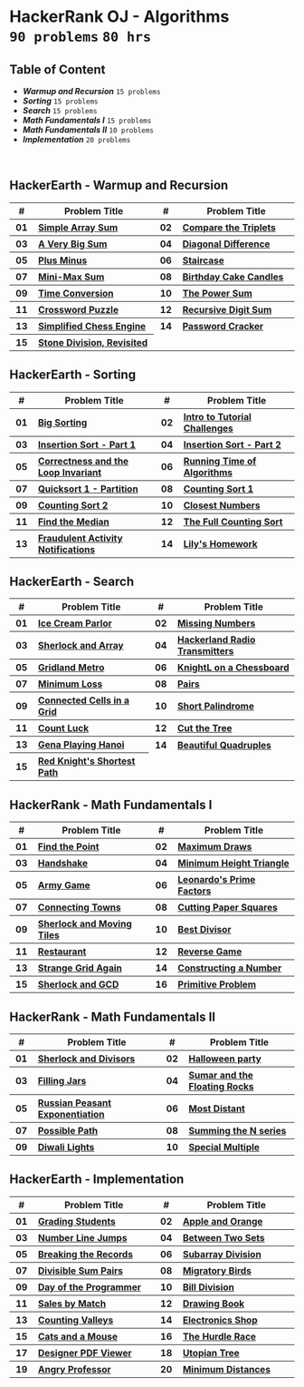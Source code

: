 # HackerRank OJ - Algorithms <br> `90 problems` `80 hrs`

## Table of Content

- ***Warmup and Recursion*** `15 problems`
- ***Sorting***              `15 problems`
- ***Search***               `15 problems`
- ***Math Fundamentals I***  `15 problems`
- ***Math Fundamentals II*** `10 problems`
- ***Implementation***       `20 problems`

<br>

## HackerEarth - Warmup and Recursion

<table>
    <head>
        <tr>
<th align="center">#</th>
<th align="center" width="600px">Problem Title</th>
<th align="center">#</th>
<th align="center" width="600px">Problem Title</th>
        </tr>
    </head>
    <tbody>
        <tr>
<th align="center" width="50px">01</th><th align="left"><a href="https://hackerrank.com/challenges/simple-array-sum/problem">Simple Array Sum</a></th>
<th align="center" width="50px">02</th><th align="left"><a href="https://hackerrank.com/challenges/compare-the-triplets/problem">Compare the Triplets</a></th>
        </tr>
        <tr>
<th align="center" width="50px">03</th><th align="left"><a href="https://hackerrank.com/challenges/a-very-big-sum/problem">A Very Big Sum</a></th>
<th align="center" width="50px">04</th><th align="left"><a href="https://hackerrank.com/challenges/diagonal-difference/problem">Diagonal Difference</a></th>
        </tr>
        <tr>
<th align="center" width="50px">05</th><th align="left"><a href="https://hackerrank.com/challenges/plus-minus/problem">Plus Minus</a></th>
<th align="center" width="50px">06</th><th align="left"><a href="https://hackerrank.com/challenges/staircase/problem">Staircase</a></th>
        </tr>
        <tr>
<th align="center" width="50px">07</th><th align="left"><a href="https://hackerrank.com/challenges/mini-max-sum/problem">Mini-Max Sum</a></th>
<th align="center" width="50px">08</th><th align="left"><a href="https://hackerrank.com/challenges/birthday-cake-candles/problem">Birthday Cake Candles</a></th>
        </tr>
        <tr>
<th align="center" width="50px">09</th><th align="left"><a href="https://hackerrank.com/challenges/time-conversion/problem">Time Conversion</a></th>
<th align="center" width="50px">10</th><th align="left"><a href="https://hackerrank.com/challenges/the-power-sum/problem">The Power Sum</a></th>
        </tr>
        <tr>
<th align="center" width="50px">11</th><th align="left"><a href="https://hackerrank.com/challenges/crossword-puzzle/problem">Crossword Puzzle</a></th>
<th align="center" width="50px">12</th><th align="left"><a href="https://hackerrank.com/challenges/recursive-digit-sum/problem">Recursive Digit Sum</a></th>
        </tr>
        <tr>
<th align="center" width="50px">13</th><th align="left"><a href="https://hackerrank.com/challenges/simplified-chess-engine/problem">Simplified Chess Engine</a></th>
<th align="center" width="50px">14</th><th align="left"><a href="https://hackerrank.com/challenges/password-cracker/problem">Password Cracker</a></th>
        </tr>
        <tr>
<th align="center" width="50px">15</th><th align="left"><a href="https://hackerrank.com/challenges/stone-division-2/problem">Stone Division, Revisited</a></th>
        </tr>
    </tbody>
</table>

## HackerEarth - Sorting

<table>
    <head>
        <tr>
<th align="center">#</th>
<th align="center" width="600px">Problem Title</th>
<th align="center">#</th>
<th align="center" width="600px">Problem Title</th>
        </tr>
    </head>
    <tbody>
        <tr>
<th align="center" width="50px">01</th><th align="left"><a href="https://hackerrank.com/challenges/big-sorting/problem">Big Sorting</a></th>
<th align="center" width="50px">02</th><th align="left"><a href="https://hackerrank.com/challenges/tutorial-intro/problem">Intro to Tutorial Challenges</a></th>
        </tr>
        <tr>
<th align="center" width="50px">03</th><th align="left"><a href="https://hackerrank.com/challenges/insertionsort1/problem">Insertion Sort - Part 1</a></th>
<th align="center" width="50px">04</th><th align="left"><a href="https://hackerrank.com/challenges/insertionsort2/problem">Insertion Sort - Part 2</a></th>
        </tr>
        <tr>
<th align="center" width="50px">05</th><th align="left"><a href="https://hackerrank.com/challenges/correctness-invariant/problem">Correctness and the Loop Invariant</a></th>
<th align="center" width="50px">06</th><th align="left"><a href="https://hackerrank.com/challenges/runningtime/problem">Running Time of Algorithms</a></th>
        </tr>
        <tr>
<th align="center" width="50px">07</th><th align="left"><a href="https://hackerrank.com/challenges/quicksort1/problem">Quicksort 1 - Partition</a></th>
<th align="center" width="50px">08</th><th align="left"><a href="https://hackerrank.com/challenges/countingsort1/problem">Counting Sort 1</a></th>
        </tr>
        <tr>
<th align="center" width="50px">09</th><th align="left"><a href="https://hackerrank.com/challenges/countingsort2/problem">Counting Sort 2</a></th>
<th align="center" width="50px">10</th><th align="left"><a href="https://hackerrank.com/challenges/closest-numbers/problem">Closest Numbers</a></th>
        </tr>
        <tr>
<th align="center" width="50px">11</th><th align="left"><a href="https://hackerrank.com/challenges/find-the-median/problem">Find the Median</a></th>
<th align="center" width="50px">12</th><th align="left"><a href="https://hackerrank.com/challenges/countingsort4/problem">The Full Counting Sort</a></th>
        </tr>
        <tr>
<th align="center" width="50px">13</th><th align="left"><a href="https://hackerrank.com/challenges/fraudulent-activity-notifications/problem">Fraudulent Activity Notifications</a></th>
<th align="center" width="50px">14</th><th align="left"><a href="https://hackerrank.com/challenges/lilys-homework/problem">Lily's Homework</a></th>
        </tr>
    </tbody>
</table>

## HackerEarth - Search

<table>
    <head>
        <tr>
<th align="center">#</th>
<th align="center" width="600px">Problem Title</th>
<th align="center">#</th>
<th align="center" width="600px">Problem Title</th>
        </tr>
    </head>
    <tbody>
        <tr>
<th align="center" width="50px">01</th><th align="left"><a href="https://hackerrank.com/challenges/icecream-parlor/problem">Ice Cream Parlor</a></th>
<th align="center" width="50px">02</th><th align="left"><a href="https://hackerrank.com/challenges/missing-numbers/problem">Missing Numbers</a></th>
        </tr>
        <tr>
<th align="center" width="50px">03</th><th align="left"><a href="https://hackerrank.com/challenges/sherlock-and-array/problem">Sherlock and Array</a></th>
<th align="center" width="50px">04</th><th align="left"><a href="https://hackerrank.com/challenges/hackerland-radio-transmitters/problem">Hackerland Radio Transmitters</a></th>
        </tr>
        <tr>
<th align="center" width="50px">05</th><th align="left"><a href="https://hackerrank.com/challenges/gridland-metro/problem">Gridland Metro</a></th>
<th align="center" width="50px">06</th><th align="left"><a href="https://hackerrank.com/challenges/knightl-on-chessboard/problem">KnightL on a Chessboard</a></th>
        </tr>
        <tr>
<th align="center" width="50px">07</th><th align="left"><a href="https://hackerrank.com/challenges/minimum-loss/problem">Minimum Loss</a></th>
<th align="center" width="50px">08</th><th align="left"><a href="https://hackerrank.com/challenges/pairs/problem">Pairs</a></th>
        </tr>
        <tr>
<th align="center" width="50px">09</th><th align="left"><a href="https://hackerrank.com/challenges/connected-cell-in-a-grid/problem">Connected Cells in a Grid</a></th>
<th align="center" width="50px">10</th><th align="left"><a href="https://hackerrank.com/challenges/short-palindrome/problem">Short Palindrome</a></th>
        </tr>
<th align="center" width="50px">11</th><th align="left"><a href="https://hackerrank.com/challenges/count-luck/problem">Count Luck</a></th>
<th align="center" width="50px">12</th><th align="left"><a href="https://hackerrank.com/challenges/cut-the-tree/problem">Cut the Tree</a></th>
        </tr>
        <tr>
<th align="center" width="50px">13</th><th align="left"><a href="https://hackerrank.com/challenges/gena/problem">Gena Playing Hanoi</a></th>
<th align="center" width="50px">14</th><th align="left"><a href="https://hackerrank.com/challenges/xor-quadruples/problem">Beautiful Quadruples</a></th>
        </tr>
        <tr>
<th align="center" width="50px">15</th><th align="left"><a href="https://hackerrank.com/challenges/red-knights-shortest-path/problem">Red Knight's Shortest Path</a></th>
        </tr>
    </tbody>
</table>

## HackerRank - Math Fundamentals I

<table>
    <head>
        <tr>
<th align="center">#</th>
<th align="center" width="600px">Problem Title</th>
<th align="center">#</th>
<th align="center" width="600px">Problem Title</th>
        </tr>
    </head>
    <tbody>
        <tr>
<th align="center" width="50px">01</th><th align="left"><a href="https://hackerrank.com/challenges/find-point/problem">Find the Point</a></th>
<th align="center" width="50px">02</th><th align="left"><a href="https://hackerrank.com/challenges/maximum-draws/problem">Maximum Draws</a></th>
        </tr>
        <tr>
<th align="center" width="50px">03</th><th align="left"><a href="https://hackerrank.com/challenges/handshake/problem">Handshake</a></th>
<th align="center" width="50px">04</th><th align="left"><a href="https://hackerrank.com/challenges/lowest-triangle/problem">Minimum Height Triangle</a></th>
        </tr>
        <tr>
<th align="center" width="50px">05</th><th align="left"><a href="https://hackerrank.com/challenges/game-with-cells/problem">Army Game</a></th>
<th align="center" width="50px">06</th><th align="left"><a href="https://hackerrank.com/challenges/leonardo-and-prime/problem">Leonardo's Prime Factors</a></th>
        </tr>
        <tr>
<th align="center" width="50px">07</th><th align="left"><a href="https://hackerrank.com/challenges/connecting-towns/problem">Connecting Towns</a></th>
<th align="center" width="50px">08</th><th align="left"><a href="https://hackerrank.com/challenges/p1-paper-cutting/problem">Cutting Paper Squares</a></th>
        </tr>
        <tr>
<th align="center" width="50px">09</th><th align="left"><a href="https://hackerrank.com/challenges/sherlock-and-moving-tiles/problem">Sherlock and Moving Tiles</a></th>
<th align="center" width="50px">10</th><th align="left"><a href="https://hackerrank.com/challenges/best-divisor/problem">Best Divisor</a></th>
        </tr>
        <tr>
<th align="center" width="50px">11</th><th align="left"><a href="https://hackerrank.com/challenges/restaurant/problem">Restaurant</a></th>
<th align="center" width="50px">12</th><th align="left"><a href="https://hackerrank.com/challenges/reverse-game/problem">Reverse Game</a></th>
        </tr>
        <tr>
<th align="center" width="50px">13</th><th align="left"><a href="https://hackerrank.com/challenges/strange-grid/problem">Strange Grid Again</a></th>
<th align="center" width="50px">14</th><th align="left"><a href="https://hackerrank.com/challenges/constructing-a-number/problem">Constructing a Number</a></th>
        </tr>
        <tr>
<th align="center" width="50px">15</th><th align="left"><a href="https://hackerrank.com/challenges/sherlock-and-gcd/problem">Sherlock and GCD</a></th>
<th align="center" width="50px">16</th><th align="left"><a href="https://hackerrank.com/challenges/primitive-problem/problem">Primitive Problem</a></th>
        </tr>
    </tbody>
</table>

## HackerRank - Math Fundamentals II

<table>
    <head>
        <tr>
<th align="center">#</th>
<th align="center" width="600px">Problem Title</th>
<th align="center">#</th>
<th align="center" width="600px">Problem Title</th>
        </tr>
    </head>
    <tbody>
        <tr>
<th align="center" width="50px">01</th><th align="left"><a href="https://hackerrank.com/challenges/sherlock-and-divisors/problem">Sherlock and Divisors</a></th>
<th align="center" width="50px">02</th><th align="left"><a href="https://hackerrank.com/challenges/halloween-party/problem">Halloween party</a></th>
        </tr>
        <tr>
<th align="center" width="50px">03</th><th align="left"><a href="https://hackerrank.com/challenges/filling-jars/problem">Filling Jars</a></th>
<th align="center" width="50px">04</th><th align="left"><a href="https://hackerrank.com/challenges/harry-potter-and-the-floating-rocks/problem">Sumar and the Floating Rocks</a></th>
        </tr>
        <tr>
<th align="center" width="50px">05</th><th align="left"><a href="https://hackerrank.com/challenges/russian-peasant-exponentiation/problem">Russian Peasant Exponentiation</a></th>
<th align="center" width="50px">06</th><th align="left"><a href="https://hackerrank.com/challenges/most-distant/problem">Most Distant</a></th>
        </tr>
        <tr>
<th align="center" width="50px">07</th><th align="left"><a href="https://hackerrank.com/challenges/possible-path/problem">Possible Path</a></th>
<th align="center" width="50px">08</th><th align="left"><a href="https://hackerrank.com/challenges/summing-the-n-series/problem">Summing the N series</a></th>
        </tr>
        <tr>
<th align="center" width="50px">09</th><th align="left"><a href="https://hackerrank.com/challenges/diwali-lights/problem">Diwali Lights</a></th>
<th align="center" width="50px">10</th><th align="left"><a href="https://hackerrank.com/challenges/special-multiple/problem">Special Multiple</a></th>
        </tr>
    </tbody>
</table>

## HackerEarth - Implementation

<table>
    <head>
        <tr>
<th align="center">#</th>
<th align="center" width="600px">Problem Title</th>
<th align="center">#</th>
<th align="center" width="600px">Problem Title</th>
        </tr>
    </head>
    <tbody>
        <tr>
<th align="center" width="50px">01</th><th align="left"><a href="https://hackerrank.com/challenges/grading/problem">Grading Students</a></th>
<th align="center" width="50px">02</th><th align="left"><a href="https://hackerrank.com/challenges/apple-and-orange/problem">Apple and Orange</a></th>
        </tr>
        <tr>
<th align="center" width="50px">03</th><th align="left"><a href="https://hackerrank.com/challenges/kangaroo/problem">Number Line Jumps</a></th>
<th align="center" width="50px">04</th><th align="left"><a href="https://hackerrank.com/challenges/between-two-sets/problem">Between Two Sets</a></th>
        </tr>
        <tr>
<th align="center" width="50px">05</th><th align="left"><a href="https://hackerrank.com/challenges/breaking-best-and-worst-records/problem">Breaking the Records</a></th>
<th align="center" width="50px">06</th><th align="left"><a href="https://hackerrank.com/challenges/the-birthday-bar/problem">Subarray Division</a></th>
        </tr>
        <tr>
<th align="center" width="50px">07</th><th align="left"><a href="https://hackerrank.com/challenges/divisible-sum-pairs/problem">Divisible Sum Pairs</a></th>
<th align="center" width="50px">08</th><th align="left"><a href="https://hackerrank.com/challenges/migratory-birds/problem">Migratory Birds</a></th>
        </tr>
        <tr>
<th align="center" width="50px">09</th><th align="left"><a href="https://hackerrank.com/challenges/day-of-the-programmer/problem">Day of the Programmer</a></th>
<th align="center" width="50px">10</th><th align="left"><a href="https://hackerrank.com/challenges/bon-appetit/problem">Bill Division</a></th>
        </tr>
        <tr>
<th align="center" width="50px">11</th><th align="left"><a href="https://hackerrank.com/challenges/sock-merchant/problem">Sales by Match</a></th>
<th align="center" width="50px">12</th><th align="left"><a href="https://hackerrank.com/challenges/drawing-book/problem">Drawing Book</a></th>
        </tr>
        <tr>
<th align="center" width="50px">13</th><th align="left"><a href="https://hackerrank.com/challenges/counting-valleys/problem">Counting Valleys</a></th>
<th align="center" width="50px">14</th><th align="left"><a href="https://hackerrank.com/challenges/electronics-shop/problem">Electronics Shop</a></th>
        </tr>
        <tr>
<th align="center" width="50px">15</th><th align="left"><a href="https://hackerrank.com/challenges/cats-and-a-mouse/problem">Cats and a Mouse</a></th>
<th align="center" width="50px">16</th><th align="left"><a href="https://hackerrank.com/challenges/the-hurdle-race/problem">The Hurdle Race</a></th>
        </tr>
        <tr>
<th align="center" width="50px">17</th><th align="left"><a href="https://hackerrank.com/challenges/designer-pdf-viewer/problem">Designer PDF Viewer</a></th>
<th align="center" width="50px">18</th><th align="left"><a href="https://hackerrank.com/challenges/utopian-tree/problem">Utopian Tree</a></th>
        </tr>
        <tr>
<th align="center" width="50px">19</th><th align="left"><a href="https://hackerrank.com/challenges/angry-professor/problem">Angry Professor</a></th>
<th align="center" width="50px">20</th><th align="left"><a href="https://hackerrank.com/challenges/minimum-distances/problem">Minimum Distances</a></th>
        </tr>
    </tbody>
</table>

